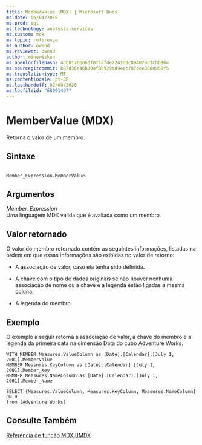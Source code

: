 ```yaml
---
title: MemberValue (MDX) | Microsoft Docs
ms.date: 06/04/2018
ms.prod: sql
ms.technology: analysis-services
ms.custom: mdx
ms.topic: reference
ms.author: owend
ms.reviewer: owend
author: minewiskan
ms.openlocfilehash: 4db81766060f8f1afde2241d0c89407ad3cbb864
ms.sourcegitcommit: b87d36c46b39af8b929ad94ec707dee8800950f5
ms.translationtype: MT
ms.contentlocale: pt-BR
ms.lasthandoff: 02/08/2020
ms.locfileid: "68001407"
---
```

# <a name="membervalue-mdx"></a>MemberValue (MDX)


  Retorna o valor de um membro.  
  
## <a name="syntax"></a>Sintaxe  
  
```  
  
Member_Expression.MemberValue  
```  
  
## <a name="arguments"></a>Argumentos  
 *Member_Expression*  
 Uma linguagem MDX válida que é avaliada como um membro.  
  
## <a name="return-value"></a>Valor retornado  
 O valor do membro retornado contém as seguintes informações, listadas na ordem em que essas informações são exibidas no valor de retorno:  
  
-   A associação de valor, caso ela tenha sido definida.  
  
-   A chave com o tipo de dados originais se não houver nenhuma associação de nome ou a chave e a legenda estão ligadas a mesma coluna.  
  
-   A legenda do membro.  
  
## <a name="example"></a>Exemplo  
 O exemplo a seguir retorna a associação de valor, a chave do membro e a legenda da primeira data na dimensão Data do cubo Adventure Works.  
  
```  
WITH MEMBER Measures.ValueColumn as [Date].[Calendar].[July 1, 2001].MemberValue  
MEMBER Measures.KeyColumn as [Date].[Calendar].[July 1, 2001].Member_Key  
MEMBER Measures.NameColumn as [Date].[Calendar].[July 1, 2001].Member_Name  
  
SELECT {Measures.ValueColumn, Measures.KeyColumn, Measures.NameColumn}  ON 0  
from [Adventure Works]  
```  
  
## <a name="see-also"></a>Consulte Também  
 [Referência de função MDX &#40;&#41;MDX](../mdx/mdx-function-reference-mdx.md)  
  
  
